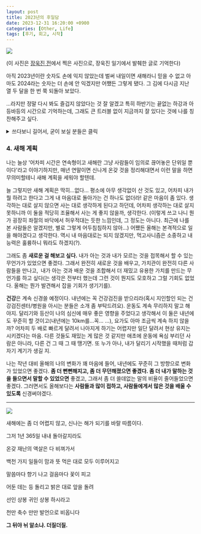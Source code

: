```yaml
---
layout: post
title: 2023년의 후일담
date: 2023-12-31 16:20:00 +0900
categories: [Other, Life]
tags: [후기, 회고, 시작]
---
```


![](https://cojette.files.wordpress.com/2023/12/img_5993.jpg)

(이 사진은 [장욱진 전](https://www.mmca.go.kr/exhibitions/exhibitionsDetail.do?exhFlag=2&exhId=202302150001627)에서 찍은 사진으로, 장욱진 일기에서 발췌한 글로 기억한다)

아직 2023년이란 숫자도 손에 익지 않았는데 벌써 내일이면 새해라니 믿을 수 없고 아마도 2024라는 숫자는 더 손에 안 익겠지만 어쨌든 그렇게 됐다. 그 김에 다시금 지난 열 두 달을 한 번 쭉 되돌아 보았다.

...라지만 정말 다시 봐도 즐겁지 않았다는 것 잘 알겠고 특히 하반기는 끝없는 하강과 아등바등의 시간으로 기억하는데, 그래도 큰 트러블 없이 지금까지 잘 있다는 것에 나를 칭찬해주고 싶다.



<details>
  <summary> 쓰다보니 길어서, 굳이 보실 분들은 클릭 </summary>
    <h3 id="1-">1. 작년의 목표 비교 상황</h3>
    <p><a href="https://cojette.github.io/posts/recollection2022/">작년의 후일담</a>과 <a href="https://cojette.github.io/posts/recollection2023half/">상반기 회고</a> 를 다시 읽어보았다. 그 때의 기억들이 손에 잡힐 듯 생생하다.</p>
    <p>놀랍게도, 작년의 후일담에서 새해의 바라는 것은 상당수를 이뤄냈다. 놀랍지 않은가.</p>
    <blockquote>
    <p>(무엇보다 건강하고) 다만 조금 더 신중해지고, 조금 더 사람들에게 아쉬운 소리를 하고 귀찮게 하며, 조금 더 칭찬과 욕을 많이 듣고, 좀 더 내 멋대로 하고, 내 생각을 두 세 번 더 의심하는 사람이 되어보자는 정도는 생각하고 있다.</p>
    <p><em>-2022년 후일담에서</em></p>
    </blockquote>
    <p>놀랍게도 올해는 아주 조금의 골골거림(피곤하면 몸살이 오고 그 정도) 외에는 크게 아픈 데도 없었고, 사람들에게 아쉬운 소리도 전보다는 조금 잘 할 수 있게 되었다고 생각하고, 충분히 멋대로 살고 있고, 생각을 좀 더 의심하게 된 것도 같다. 아마도 조금 신중해지기도 했을 거라고 믿고 싶고(?), 칭찬과 욕은 많이 못 들은 것 같은데 이것은 사람들과의 접점이 매우 적어진 탓이다.</p>
    <p>그다지 작은 목표는 아니었는데, 이 정도면 성공적이었다고 생각한다.</p>
    <p>....하지만 그 전에 전제조건이던 경제활동에서 바닥을 쳤는데.</p>
    <p>사실 상반기까지는 경제 활동에 큰 욕심이 없었다. 일단 작년에 여기저기 너무 아파서 일단 건강을 회복해야 한다는 데에 초점을 맞췄고, 좀 쉬고 싶기도 했다. 쟈근 일을 조금씩 하면서 상반기를 보내면서, 경제 활동을 할 거리를 조금씩 찾아가자-라고 생각을 했는데.</p>
    <p>그래요 사람 일이 마음대로 될 리가 없지. 그리고 이런저런 것에 대해서 여러 생각을 해보고, 조금씩 시도도 해보려고 했지만 하나같이 생각대로 풀리지 않았고, 그 와중에 여러가지 일들이 있었고, 마음의 평정을 찾으려고 굉장히 노력을 했고 가끔은 와 이 와중에 내가 이렇게 태연하다니 내가 정말 나아지기는 했구나 스스로도 감탄할 정도였지만 그렇다고 늘 평정심을 유지할 수 있었냐면 내가 신도 아니고 그럴 리 없지.</p>
    <p>그러다보니 하반기는 마치 롤러코스터...라기엔 롤러코스터는 올라가는 구간이라도 있지 이거는 마치 앨리스가 이상한 나라로 떨어질 때마냥 <strong>Down, down, down!</strong> 만 떠오르는 나날인데, 뭐, 그래서 <em>이상한 나라에 도달한다면 그것도 나쁘지 않겠지만</em> 그래도 붙잡을 데라도 있을까, 다시 기어올라갈 수 있을까, 하고 아등바등 하는 중.</p>
    <h3 id="2-">2. 한 해 요약</h3>
    <p>올해는 계속 <strong>&#39;뭐라도 해야지...&#39;</strong>를 되새기고 살았다. 이전에는 내가 의도하지 않아도 무언가를 해야 했고 흘러가는 대로 살아도 뭐가 어떻게 되었었다는 것을, 그간의 흐름에 감사했다. 하지만 올해는 의도하지 않으면 아무 것도 할 수 없어서, 정말 이게 되든 말든 &#39;뭐라도 해야지...&#39;라고 계속 되뇌여야 했다. 뭐라도 잘 했는지는 모르겠지만, 정말 올해의 모토였다.</p>
    <p>정말로 집콕 그 자체로 살았다. 며칠씩 현관문도 안 열어본 날도 다수 있다. 내가 집을 이렇게 좋아하는 줄 코로나때 조금 알긴 했지만 정말 새삼 깨달았다 완전 히키코모리 그 자체일세. (라고 하면 사람들이 내가 은근히 많이 돌아다녔다고 한다. 하지만 기본 출퇴근을 안 하는데요... )</p>
    <p>위에도 썼지만 작년의 신체적 슬럼프에서는 거의 회복한 것 같다. 어디다 말은 못했지만 기억력도 너무 심각할 정도로 안 좋아져서 조기 치매를 걱정했으나(...) 그것도 올 초에 몇 달 쉬니 완전히 회복된 것 같고, 아픈 데도 크게 없고, 물론 기본 운동량이 적어서(집 밖을 안 나가니) 기초체력이 바닥을 달리고 있어서 좀만 움직여도 드러눕기는 하지만(...) 그래도 여전히 달리기도 하고(늘지는 않음. 올해도 한 번에 7km 넘게는 뛰지 않았다고 한다..) 산도 타고(하지만 어제 장거리 높은 겨울 눈쌓인 산행은 힘들어서 지금 몸살기운으로 약 먹음) 요가도 하고(몇 년을 해도 달라지지 않는 나의 뻣뻣함에 늘 감탄하고는 한다...) 하는 걸 보면 나쁘지 않은 것 같다.</p>
    <p>놀기는 정말 잘 놀았다. 내가 여행을 참 좋아하지만 올해는 재정적 이유로 좋은 여행 기회가 있었지만 다 눈물을 흘리며 놓았어야 했지만, 그래도 구글 덕에 다녀온 샌프란시스코 여행도 좋았고, 두 번에 걸친 울산과 부산도 좋았다. 여름과 겨울에 올해도 나를 맞아준 호연마을은 늘 즐겁고, 페스티벌 덕에 신나게 놀고 온 송도와 자라섬도 서비스 서비스.</p>
    <p>책은 많이 못 읽었지만, 공연도 많이 다니고 전시도 많이 보고 피아노도 다시 치고 이것저것을 쓰고 많이 쉬고 많이 굴러다녔다. 아마도 그래서 심신이 충전이 되니, 주변의 여파에도 최대한 평온할 수 있었던 것 아닐까.</p>
    <p>그리고 많은 생각을 했고, 그 와중에도 아무 생각도 안 하던 시간들도 꽤 있었다. 나의 멍때림 실력에 감탄했고(?) 많은 생각을 할 수 있었던 기회(시간 등)가 있어서 좋았다. 쉽지는 않았지만 어쩌면 다시 오지 않을 좋은 해였다. 그리고 <strong>&#39;뭐라도 해야지&#39;</strong> 는 꽤 좋은 말인 것 같고 아마도 계속 되뇌일 말 중 하나일 것 같다.</p>
    <h3 id="3-">3. 올해의 커리어</h3>
    <p>올해는 정말 1년 내내 무소속으로 살다보니, 이런저런 시도를 했지만 뚜렷하게 일로서 드러난 것은 별로 없다. </p>
    <p><strong>몇 개의 비공개 일과 비공개 강의</strong>를 했고, <strong>몇 개의 회사와 학교에서 세미나</strong>를 했으며, <strong>몇 건의 멘토링</strong>을 진행했고, <a href="https://cojette.github.io/tags/%EC%95%84%EC%9B%83%EC%8A%A4%ED%83%A0%EB%94%A9/"><strong>아웃스탠딩에 1년간 매달 글을 연재</strong></a>했고, <strong><a href="https://cojette.github.io/posts/whoweavesdata_epilogue/">저서</a>와 <a href="https://cojette.github.io/posts/datascientistprinciple/">공저한 책</a>을 출간</strong>했으며, 진행 중인 것도 있으며, <a href="https://cojette.github.io/posts/dawithchatgpt/"><strong>온라인 강의</strong></a>를 만들었고, <strong>약간의 공부</strong>를 했다. </p>
    <p>이력서에 쓸만한 커리어(주로 그나마 진행했던 것들이 다 비공개성 일이라)가 적다는 것도 아쉽고, 사실 어떤 결과물을 내지 못하고 사라진 것들도 몇 개 있었다. 하지만 이전에 좀 많이 소진된다는 생각을 했던지라 꽤 괜찮은 충전의 시기가 아니었나 싶기도 하다. (그리고 책이랑 강의가 잘 팔리면 좋겠다... 여러분 연말연시는 새로 책을 사고 새로 무언가 공부를 시작하기 좋은 시기입니다 여러분)</p>
    <p>그래도 나의 최신 기술을 접하는 데에 도움을 주고 있는 GDE도 계속 하라고 하고, Woman Techmaker는 한 것도 없는데 계속 하라고 해서(매우 찔리고 있음), 뭐라도 해야지... 생각한다.</p>
    <p>내 그간 이력에 대해서도 많은 생각을 했다. 몇 군데와 같이 일할 것을 조율해 보기도 했지만 대부분의 결론은 내가 이직이 많아서 마음에 안 든다...였(을 것 같)다. 뭐 그 생각을 이해를 못 하는 건 아니나 그럼에도 불구하고 나는 (아마도) 일을 잘 하고 사실 어제의 나는 지금의 나와 다른 사람이기도 하거니와 이런 생각의 덧없음에 대해서 여러 가지를 이야기해 주고 싶지만 그럴 기회 같은 것은 오지 않고 그럴 기회가 생긴다 한들 무슨 소용이랴. 과거에 다양한 경험을 할 수 있었고 그만큼 많은 것을 빠르게 배우면서 능력을 키울 수 있었던 기회에는 분명한 단점이 있고 그 장단점 모두 내가 가져가야 할 것을.</p>
    <p>그럼에도 불구하고, 어쨌든 어떻게든 살아갈 것이고 내 능력은 묵히기에는 너무 아깝기 때문에 그대들은 어떻게 살 것인가 고민은 연속형으로 계속 될 예정.</p>
</details>

### 4. 새해 계획

나는 늘상 '어차피 시간은 연속형이고 새해란 그냥 사람들이 임의로 끊어놓은 단위일 뿐이다'라고 이야기하지만, 매년 연말이면 신나게 온갖 것을 정리해대면서 이런 말을 하면 무의미할테니 새해 계획을 세워야 할텐데.

늘 그렇지만 새해 계획은 딱히...없다... 평소에 아무 생각없이 산 것도 있고, 어차피 내가 뭘 하려고 한다고 그게 내 마음대로 돌아가는 건 하나도 없더라! 같은 마음이 좀 있다. 생각하는 대로 살지 않으면 사는 대로 생각하게 된다고 하던데, 어차피 생각하는 대로 살지 못하니까 이 둘을 적당히 조율해서 사는 게 좋지 않을까, 생각한다. (이렇게 쓰고 나니 뭔가 굉장히 좌절의 바닥에서 허우적대는 듯한 느낌인데, 그 정도는 아니다. 최근에 나를 본 사람들은 알겠지만, 별로 그렇게 어두침침하지 않아...) 어쨌든 올해는 본격적으로 일을 해야겠다고 생각한다. 역시 내 마음대로는 되지 않겠지만, 먹고사니즘은 소중하고 내 능력은 훌륭하니 뭐라도 하겠지(?).

그래도 좀 **새로운 걸 해보고 싶다.** 내가 아는 것과 내가 모르는 것을 접목해서 할 수 있는 무언가가 있었으면 좋겠다. 그래서 완전히 새로운 것을 배우고, 가치관이 완전히 다른 사람들을 만나고, 내가 아는 것과 배운 것을 조합해서 더 재밌고 유용한 가치를 만드는 무언가를 하고 싶다(는 생각은 전부터 했는데 그런 것이 뭔지도 모호하고 그럴 기회도 없었다. 올해는 뭔가 발견해서 잡을 기회가 생기기를).

**건강**은 계속 신경쓸 예정이다. 내년에는 꼭 건강검진을 받으리라(혹시 지인할인 되는 건강검진센터/병원을 아시는 분들은 소개 좀 부탁드려요). 운동도 계속 무리하지 말고 해야지. 달리기와 등산이 나의 심신에 매우 좋은 영향을 주었다고 생각해서 이 둘은 내년에도 꾸준히 할 것이고(내년에는 10km를...꼭... ...), 요가도 아마 조금씩 계속 하지 않을까? 어차피 두 배로 빠르게 달려서 나아지게 하기는 어렵지만 일단 달려서 현상 유지는 시키겠다는 마음. 다른 것들도 재밌는 게 많은 것 같지만 애초에 운동에 욕심 부리던 사람은 아니라, 다른 건 그 때 그 때 땡기면. 또 누가 아나, 내가 달리기 시작했을 때처럼 갑자기 계기가 생길 지.

나는 작년 대비 올해의 나의 변화가 꽤 마음에 들어, 내년에도 꾸준히 그 방향으로 변화가 있었으면 좋겠다. **좀 더 뻔뻔해지고, 좀 더 무던해졌으면 좋겠다. 좀 더 내가 말하는 것을 들으면서 말할 수 있었으면** 좋겠고, 그래서 좀 더 쓸데없는 말의 비율이 줄어들었으면 좋겠다. 그러면서도 올해보다는 **사람들과 많이 접하고, 사람들에게서 많은 것을 배울 수 있도록** 신경써야겠다.


* * * * *

![](https://cojette.files.wordpress.com/2023/12/image-2.png)


새해에는 좀 더 어렵지 않고, 신나는 해가 되기를 바랄 따름이다.


그저 1년 365일 내내 돌아갈지라도 <p/>
온갖 재난의 액살은 다 비껴가서 <p/>
백천 가지 일들이 맘과 뜻 먹은 대로 모두 이루어지고 <p/>
말씀마다 향기 나고 걸음마다 꽃이 피고 <p/>
어둔 데는 등 돌리고 밝은 대로 앞을 돌려<p/> 
선인 상봉 귀인 상봉 하시라고<p/>
천만 축수 만만 발언으로 비옵니다


**그 뒤야 뉘 알소냐. 더질더질.**
